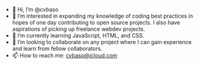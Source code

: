 - 👋 Hi, I’m @cvbaso
- 👀 I’m interested in expanding my knowledge of coding best practices in hopes of one day contributing to open source projects. I also have aspirations of picking up freelance webdev projects.
- 🌱 I’m currently learning JavaScript, HTML, and CSS.
- 💞️ I’m looking to collaborate on any project where I can gain experience and learn from fellow collaborators.
- 📫 How to reach me: cvbaso@icloud.com

<!---
cvbaso/cvbaso is a ✨ special ✨ repository because its `README.md` (this file) appears on your GitHub profile.
You can click the Preview link to take a look at your changes.
--->
